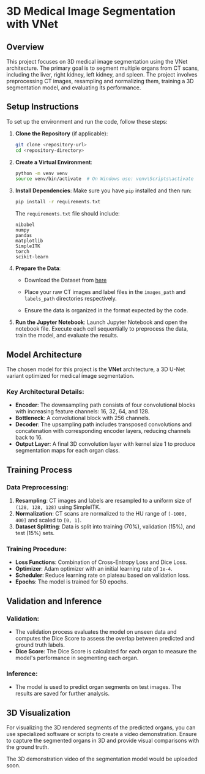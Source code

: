 # 3D Medical Image Segmentation with VNet

## Overview

This project focuses on 3D medical image segmentation using the VNet architecture. The primary goal is to segment multiple organs from CT scans, including the liver, right kidney, left kidney, and spleen. The project involves preprocessing CT images, resampling and normalizing them, training a 3D segmentation model, and evaluating its performance.

## Setup Instructions

To set up the environment and run the code, follow these steps:

1. **Clone the Repository** (if applicable):

   ```bash
   git clone <repository-url>
   cd <repository-directory>
   ```

2. **Create a Virtual Environment**:

   ```bash
   python -m venv venv
   source venv/bin/activate  # On Windows use: venv\Scripts\activate
   ```

3. **Install Dependencies**:
   Make sure you have `pip` installed and then run:

   ```bash
   pip install -r requirements.txt
   ```

   The `requirements.txt` file should include:

   ```
   nibabel
   numpy
   pandas
   matplotlib
   SimpleITK
   torch
   scikit-learn
   ```

4. **Prepare the Data**:

   - Download the Dataset from [here](https://zenodo.org/records/7860267)

   - Place your raw CT images and label files in the `images_path` and `labels_path` directories respectively.
   - Ensure the data is organized in the format expected by the code.

5. **Run the Jupyter Notebook**:
   Launch Jupyter Notebook and open the notebook file. Execute each cell sequentially to preprocess the data, train the model, and evaluate the results.

## Model Architecture

The chosen model for this project is the **VNet** architecture, a 3D U-Net variant optimized for medical image segmentation.

### Key Architectural Details:

- **Encoder**: The downsampling path consists of four convolutional blocks with increasing feature channels: 16, 32, 64, and 128.
- **Bottleneck**: A convolutional block with 256 channels.
- **Decoder**: The upsampling path includes transposed convolutions and concatenation with corresponding encoder layers, reducing channels back to 16.
- **Output Layer**: A final 3D convolution layer with kernel size 1 to produce segmentation maps for each organ class.

## Training Process

### Data Preprocessing:

1. **Resampling**: CT images and labels are resampled to a uniform size of `(128, 128, 128)` using SimpleITK.
2. **Normalization**: CT scans are normalized to the HU range of `[-1000, 400]` and scaled to `[0, 1]`.
3. **Dataset Splitting**: Data is split into training (70%), validation (15%), and test (15%) sets.

### Training Procedure:

- **Loss Functions**: Combination of Cross-Entropy Loss and Dice Loss.
- **Optimizer**: Adam optimizer with an initial learning rate of `1e-4`.
- **Scheduler**: Reduce learning rate on plateau based on validation loss.
- **Epochs**: The model is trained for 50 epochs.

## Validation and Inference

### Validation:

- The validation process evaluates the model on unseen data and computes the Dice Score to assess the overlap between predicted and ground truth labels.
- **Dice Score**: The Dice Score is calculated for each organ to measure the model's performance in segmenting each organ.

### Inference:

- The model is used to predict organ segments on test images. The results are saved for further analysis.

## 3D Visualization

For visualizing the 3D rendered segments of the predicted organs, you can use specialized software or scripts to create a video demonstration. Ensure to capture the segmented organs in 3D and provide visual comparisons with the ground truth.

The 3D demonstration video of the segmentation model would be uploaded soon.
